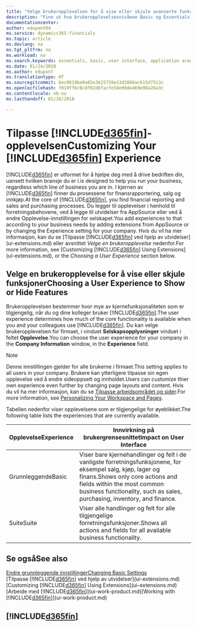 ```yaml
---
title: "Velge brukeropplevelsen for å vise eller skjule avanserte funksjoner | Microsoft-dokumentasjon"
description: "Finn ut hva brukeropplevelsesnivåene Basic og Essentials betyr for brukergrensesnittet, moduler og selskapet ditt."
documentationcenter: 
author: edupont04
ms.service: dynamics365-financials
ms.topic: article
ms.devlang: na
ms.tgt_pltfrm: na
ms.workload: na
ms.search.keywords: essentials, basic, user interface, application area, experience
ms.date: 01/24/2018
ms.author: edupont
ms.translationtype: HT
ms.sourcegitcommit: bec0619be0a65e3625759e13d2866ac615d7513c
ms.openlocfilehash: f019ffbc0c8f02d6facfe58e96de469e90a26a3c
ms.contentlocale: nb-no
ms.lasthandoff: 01/30/2018

---
```

# <a name="customizing-your-included365finincludesd365finmdmd-experience"></a><span data-ttu-id="31137-103">Tilpasse [!INCLUDE[d365fin](includes/d365fin_md.md)]-opplevelsen</span><span class="sxs-lookup"><span data-stu-id="31137-103">Customizing Your [!INCLUDE[d365fin](includes/d365fin_md.md)] Experience</span></span>
[!INCLUDE[d365fin](includes/d365fin_md.md)] <span data-ttu-id="31137-104"> er utformet for å hjelpe deg med å drive bedriften din, uansett hvilken bransje du er i.</span><span class="sxs-lookup"><span data-stu-id="31137-104">is designed to help you run your business, regardless which line of business you are in.</span></span> <span data-ttu-id="31137-105">I kjernen av [!INCLUDE[d365fin](includes/d365fin_md.md)] finner du prosessene for finansrapportering, salg og innkjøp.</span><span class="sxs-lookup"><span data-stu-id="31137-105">At the core of [!INCLUDE[d365fin](includes/d365fin_md.md)], you find financial reporting and sales and purchasing processes.</span></span> <span data-ttu-id="31137-106">Du legger til opplevelser i henhold til forretningsbehovene, ved å legge til utvidelser fra AppSource eller ved å endre Opplevelse-innstillingen for selskapet.</span><span class="sxs-lookup"><span data-stu-id="31137-106">You add experiences to that according to your business needs by adding extensions from AppSource or by changing the Experience setting for your company.</span></span> <span data-ttu-id="31137-107">Hvis du vil ha mer informasjon, kan du se [Tilpasse [!INCLUDE[d365fin](includes/d365fin_md.md)] ved hjelp av utvidelser](ui-extensions.md) eller avsnittet *Velge en brukeropplevelse* nedenfor.</span><span class="sxs-lookup"><span data-stu-id="31137-107">For more information, see [Customizing [!INCLUDE[d365fin](includes/d365fin_md.md)] Using Extensions](ui-extensions.md), or the *Choosing a User Experience* section below.</span></span>

## <a name="choosing-a-user-experience-to-show-or-hide-features"></a><span data-ttu-id="31137-108">Velge en brukeropplevelse for å vise eller skjule funksjoner</span><span class="sxs-lookup"><span data-stu-id="31137-108">Choosing a User Experience to Show or Hide Features</span></span>
<span data-ttu-id="31137-109">Brukeropplevelsen bestemmer hvor mye av kjernefunksjonaliteten som er tilgjengelig, når du og dine kolleger bruker [!INCLUDE[d365fin](includes/d365fin_md.md)].</span><span class="sxs-lookup"><span data-stu-id="31137-109">The user experience determines how much of the core functionality is available when you and your colleagues use [!INCLUDE[d365fin](includes/d365fin_md.md)].</span></span> <span data-ttu-id="31137-110">Du kan velge brukeropplevelsen for firmaet, i vinduet **Selskapsopplysninger** vinduet i feltet **Opplevelse**.</span><span class="sxs-lookup"><span data-stu-id="31137-110">You can choose the user experience for your company in the **Company Information** window, in the **Experience** field.</span></span>
  
> [!NOTE]  
> <span data-ttu-id="31137-111">Denne innstillingen gjelder for alle brukerne i firmaet.</span><span class="sxs-lookup"><span data-stu-id="31137-111">This setting applies to all users in your company.</span></span> <span data-ttu-id="31137-112">Brukere kan ytterligere tilpasse sin egen opplevelse ved å endre sideoppsett og innholdet.</span><span class="sxs-lookup"><span data-stu-id="31137-112">Users can customize thier own experience even further by changing page layouts and content.</span></span> <span data-ttu-id="31137-113">Hvis du vil ha mer informasjon, kan du se [Tilpasse arbeidsområdet og sider](ui-personalization-user.md).</span><span class="sxs-lookup"><span data-stu-id="31137-113">For more information, see [Personalizing Your Workspace and Pages](ui-personalization-user.md).</span></span>  
  
<span data-ttu-id="31137-114">Tabellen nedenfor viser opplevelsene som er tilgjengelige for øyeblikket.</span><span class="sxs-lookup"><span data-stu-id="31137-114">The following table lists the experiences that are currently available.</span></span>

| <span data-ttu-id="31137-115">Opplevelse</span><span class="sxs-lookup"><span data-stu-id="31137-115">Experience</span></span> | <span data-ttu-id="31137-116">Innvirkning på brukergrensesnittet</span><span class="sxs-lookup"><span data-stu-id="31137-116">Impact on User Interface</span></span> |
| --- | --- |
| <span data-ttu-id="31137-117">Grunnleggende</span><span class="sxs-lookup"><span data-stu-id="31137-117">Basic</span></span> |<span data-ttu-id="31137-118">Viser bare kjernehandlinger og felt i de vanligste forretningsfunksjonene, for eksempel salg, kjøp, lager og finans.</span><span class="sxs-lookup"><span data-stu-id="31137-118">Shows only core actions and fields within the most common business functionality, such as sales, purchasing, inventory, and finance.</span></span> |
| <span data-ttu-id="31137-119">Suite</span><span class="sxs-lookup"><span data-stu-id="31137-119">Suite</span></span> |<span data-ttu-id="31137-120">Viser alle handlinger og felt for alle tilgjengelige forretningsfunksjoner.</span><span class="sxs-lookup"><span data-stu-id="31137-120">Shows all actions and fields for all available business functionality.</span></span>|

## <a name="see-also"></a><span data-ttu-id="31137-121">Se også</span><span class="sxs-lookup"><span data-stu-id="31137-121">See also</span></span>
[<span data-ttu-id="31137-122">Endre grunnleggende innstillinger</span><span class="sxs-lookup"><span data-stu-id="31137-122">Changing Basic Settings</span></span>](ui-change-basic-settings.md)  
<span data-ttu-id="31137-123">[Tilpasse [!INCLUDE[d365fin](includes/d365fin_md.md)] ved hjelp av utvidelser](ui-extensions.md)</span><span class="sxs-lookup"><span data-stu-id="31137-123">[Customizing [!INCLUDE[d365fin](includes/d365fin_md.md)] Using Extensions](ui-extensions.md)</span></span>  
<span data-ttu-id="31137-124">[Arbeide med [!INCLUDE[d365fin](includes/d365fin_md.md)]](ui-work-product.md)</span><span class="sxs-lookup"><span data-stu-id="31137-124">[Working with [!INCLUDE[d365fin](includes/d365fin_md.md)]](ui-work-product.md)</span></span>

## [!INCLUDE[d365fin](includes/free_trial_md.md)]

